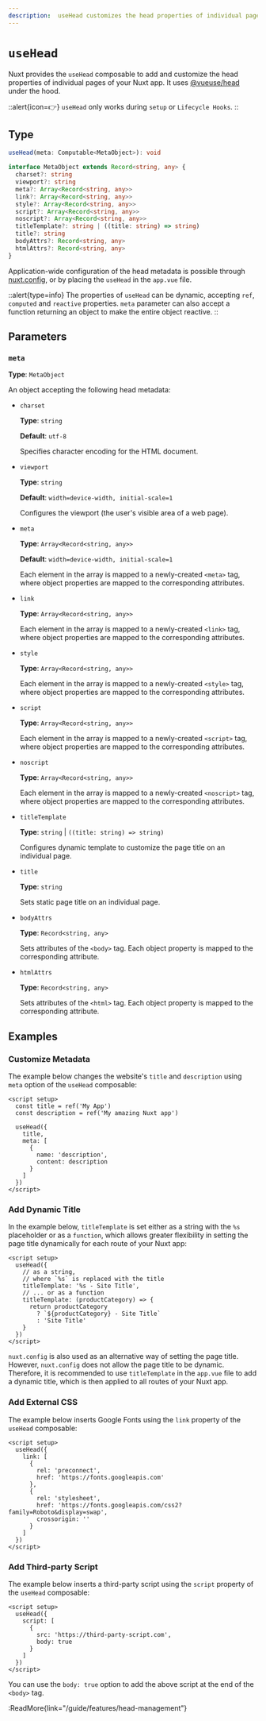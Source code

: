 ```yaml
---
description:  useHead customizes the head properties of individual pages of your Nuxt app.
---
```


# `useHead`

Nuxt provides the `useHead` composable to add and customize the head properties of individual pages of your Nuxt app. It uses [@vueuse/head](https://github.com/vueuse/head) under the hood.

::alert{icon=👉}
`useHead` only works during `setup` or `Lifecycle Hooks`.
::

## Type

```ts
useHead(meta: Computable<MetaObject>): void

interface MetaObject extends Record<string, any> {
  charset?: string
  viewport?: string
  meta?: Array<Record<string, any>>
  link?: Array<Record<string, any>>
  style?: Array<Record<string, any>>
  script?: Array<Record<string, any>>
  noscript?: Array<Record<string, any>>
  titleTemplate?: string | ((title: string) => string)
  title?: string
  bodyAttrs?: Record<string, any>
  htmlAttrs?: Record<string, any>
}
```

Application-wide configuration of the head metadata is possible through [nuxt.config](/api/configuration/nuxt-config#head), or by placing the `useHead` in the `app.vue` file.

::alert{type=info}
The properties of `useHead` can be dynamic, accepting `ref`, `computed` and `reactive` properties. `meta` parameter can also accept a function returning an object to make the entire object reactive.
::

## Parameters

### `meta`

**Type**: `MetaObject`

An object accepting the following head metadata:

- `charset`

  **Type**: `string`

  **Default**: `utf-8`

  Specifies character encoding for the HTML document.

- `viewport`

  **Type**: `string`

  **Default**: `width=device-width, initial-scale=1`

  Configures the viewport (the user's visible area of a web page).

- `meta`

  **Type**: `Array<Record<string, any>>`

  **Default**: `width=device-width, initial-scale=1`

  Each element in the array is mapped to a newly-created `<meta>` tag, where object properties are mapped to the corresponding attributes.

- `link`

  **Type**: `Array<Record<string, any>>`

  Each element in the array is mapped to a newly-created `<link>` tag, where object properties are mapped to the corresponding attributes.

- `style`

  **Type**: `Array<Record<string, any>>`

  Each element in the array is mapped to a newly-created `<style>` tag, where object properties are mapped to the corresponding attributes.

- `script`

  **Type**: `Array<Record<string, any>>`

  Each element in the array is mapped to a newly-created `<script>` tag, where object properties are mapped to the corresponding attributes.

- `noscript`

  **Type**: `Array<Record<string, any>>`

  Each element in the array is mapped to a newly-created `<noscript>` tag, where object properties are mapped to the corresponding attributes.

- `titleTemplate`

  **Type**: `string` | `((title: string) => string)`

  Configures dynamic template to customize the page title on an individual page.

- `title`

  **Type**: `string`

  Sets static page title on an individual page.

- `bodyAttrs`

  **Type**: `Record<string, any>`

  Sets attributes of the `<body>` tag. Each object property is mapped to the corresponding attribute.

- `htmlAttrs`

  **Type**: `Record<string, any>`

  Sets attributes of the `<html>` tag. Each object property is mapped to the corresponding attribute.

## Examples

### Customize Metadata

The example below changes the website's `title` and `description` using `meta` option of the `useHead` composable:

```vue
<script setup>
  const title = ref('My App')
  const description = ref('My amazing Nuxt app')

  useHead({
    title,
    meta: [
      {
        name: 'description',
        content: description
      }
    ]
  })
</script>
```

### Add Dynamic Title

In the example below, `titleTemplate` is set either as a string with the `%s` placeholder or as a `function`, which allows greater flexibility in setting the page title dynamically for each route of your Nuxt app:

```vue [app.vue]
<script setup>
  useHead({
    // as a string,
    // where `%s` is replaced with the title
    titleTemplate: '%s - Site Title',
    // ... or as a function 
    titleTemplate: (productCategory) => {
      return productCategory
        ? `${productCategory} - Site Title`
        : 'Site Title'
    }
  })
</script>
```

`nuxt.config` is also used as an alternative way of setting the page title. However, `nuxt.config` does not allow the page title to be dynamic. Therefore, it is recommended to use `titleTemplate` in the `app.vue` file to add a dynamic title, which is then applied to all routes of your Nuxt app.

### Add External CSS

The example below inserts Google Fonts using the `link` property of the `useHead` composable:

```vue
<script setup>  
  useHead({
    link: [
      { 
        rel: 'preconnect', 
        href: 'https://fonts.googleapis.com'
      },
      { 
        rel: 'stylesheet', 
        href: 'https://fonts.googleapis.com/css2?family=Roboto&display=swap', 
        crossorigin: '' 
      }
    ]
  })
</script>
```

### Add Third-party Script

The example below inserts a third-party script using the `script` property of the `useHead` composable:

```vue
<script setup>
  useHead({
    script: [
      {
        src: 'https://third-party-script.com',
        body: true
      }
    ]
  })
</script>
```

You can use the `body: true` option to add the above script at the end of the `<body>` tag.

:ReadMore{link="/guide/features/head-management"}
